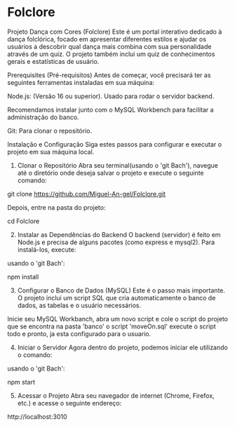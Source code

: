 # Folclore
 Projeto Dança com Cores (Folclore)
Este é um portal interativo dedicado à dança folclórica, focado em apresentar diferentes estilos e ajudar os usuários a descobrir qual dança mais combina com sua personalidade através de um quiz. O projeto também inclui um quiz de conhecimentos gerais e estatísticas de usuário.

Prerequisites (Pré-requisitos)
Antes de começar, você precisará ter as seguintes ferramentas instaladas em sua máquina:

Node.js: (Versão 16 ou superior). Usado para rodar o servidor backend.

Recomendamos instalar junto com o MySQL Workbench para facilitar a administração do banco.

Git: Para clonar o repositório.

Instalação e Configuração
Siga estes passos para configurar e executar o projeto em sua máquina local.

1. Clonar o Repositório
Abra seu terminal(usando o 'git Bach'), navegue até o diretório onde deseja salvar o projeto e execute o seguinte comando:

git clone https://github.com/Miguel-An-gel/Folclore.git

Depois, entre na pasta do projeto:

cd Folclore


2. Instalar as Dependências do Backend
O backend (servidor) é feito em Node.js e precisa de alguns pacotes (como express e mysql2). Para instalá-los, execute:

usando o 'git Bach':

npm install


3. Configurar o Banco de Dados (MySQL)
Este é o passo mais importante. O projeto inclui um script SQL que cria automaticamente o banco de dados, as tabelas e o usuário necessários.

Inicie seu MySQL Workbanch, abra um novo script e cole o script do projeto que se encontra na pasta 'banco'
o script 'moveOn.sql' execute o script todo e pronto, ja esta configurado para o usuario.


4. Iniciar o Servidor
Agora dentro do projeto, podemos iniciar ele utilizando o comando:

usando o 'git Bach':

npm start

5. Acessar o Projeto
Abra seu navegador de internet (Chrome, Firefox, etc.) e acesse o seguinte endereço:

http://localhost:3010
